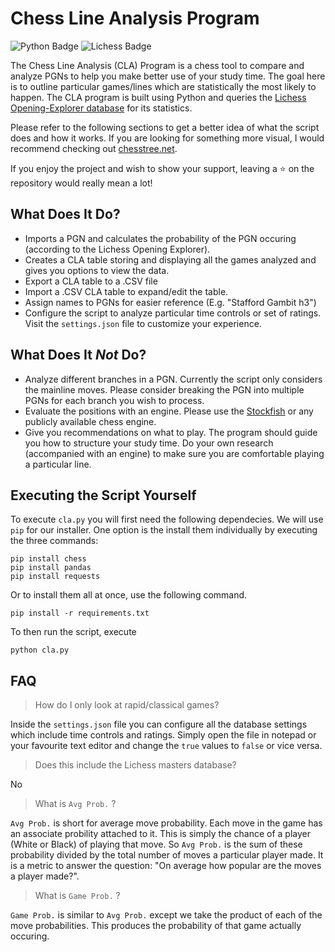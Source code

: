 # Chess Line Analysis Program
![Python Badge](https://img.shields.io/badge/Python-007396?style=for-the-badge&labelColor=black&logo=Python&logoColor=white) 
![Lichess Badge](https://img.shields.io/badge/Lichess-FF6767?style=for-the-badge&labelColor=black&logo=Lichess&logoColor=white) 

The Chess Line Analysis (CLA) Program is a chess tool to compare and analyze PGNs to help you make better use of your study time. The goal here is to outline particular games/lines which are statistically the most likely to happen. The CLA program is built using Python and queries the [Lichess Opening-Explorer database](https://lichess.org/api#tag/Opening-Explorer) for its statistics. 

Please refer to the following sections to get a better idea of what the script does and how it works. If you are looking for something more visual, I would recommend checking out [chesstree.net](http://www.chesstree.net/).  

If you enjoy the project and wish to show your support, leaving a ⭐ on the repository would really mean a lot!

## What Does It Do?

- Imports a PGN and calculates the probability of the PGN occuring (according to the Lichess Opening Explorer).
- Creates a CLA table storing and displaying all the games analyzed and gives you options to view the data.
- Export a CLA table to a .CSV file
- Import a .CSV CLA table to expand/edit the table. 
- Assign names to PGNs for easier reference (E.g. "Stafford Gambit h3")
- Configure the script to analyze particular time controls or set of ratings. Visit the `settings.json` file to customize your experience. 

## What Does It *Not* Do?

- Analyze different branches in a PGN. Currently the script only considers the mainline moves. Please consider breaking the PGN into multiple PGNs for each branch you wish to process. 
- Evaluate the positions with an engine. Please use the [Stockfish](https://stockfishchess.org/) or any publicly available chess engine.  
- Give you recommendations on what to play. The program should guide you how to structure your study time. Do your own research (accompanied with an engine) to make sure you are comfortable playing a particular line. 

## Executing the Script Yourself
To execute `cla.py` you will first need the following dependecies. We will use `pip` for our installer. One option is the install them individually by executing the three commands:

```
pip install chess
pip install pandas
pip install requests
```
Or to install them all at once, use the following command. 
```
pip install -r requirements.txt
```
To then run the script, execute
```
python cla.py
```

## FAQ

> How do I only look at rapid/classical games?

Inside the `settings.json` file you can configure all the database settings which include time controls and ratings. Simply open the file in notepad or your favourite text editor and change the `true` values to `false` or vice versa. 

> Does this include the Lichess masters database? 

No 

> What is `Avg Prob.` ? 

`Avg Prob.` is short for average move probability. Each move in the game has an associate probility attached to it. This is simply the chance of a player (White or Black) of playing that move. So `Avg Prob.` is the sum of these probability divided by the total number of moves a particular player made. It is a metric to answer the question: "On average how popular are the moves a player made?". 

> What is `Game Prob.` ?

`Game Prob.` is similar to `Avg Prob.` except we take the product of each of the move probabilities. This produces the probability of that game actually occuring. 